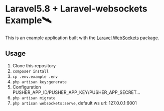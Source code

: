 # Laravel5.8 + Laravel-websockets Example🛰

This is an example application built with the [Laravel WebSockets](https://github.com/beyondcode/laravel-websockets) package.

## Usage

1. Clone this repository
2. `composer install`
3. `cp .env.example .env`
4. `php artisan key:generate`
5. Configuration PUSHER_APP_ID/PUSHER_APP_KEY/PUSHER_APP_SECRET...
6. `php artisan migrate`
7. `php artisan websockets:serve`, default ws url: 127.0.0.1:6001
